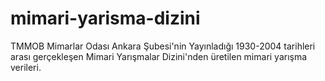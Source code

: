 # mimari-yarisma-dizini
 TMMOB Mimarlar Odası Ankara Şubesi'nin Yayınladığı 1930-2004 tarihleri arası gerçekleşen Mimari Yarışmalar Dizini'nden üretilen mimari yarışma verileri.
